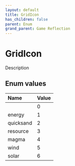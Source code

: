 ```yaml
---
layout: default
title: GridIcon
has_children: false
parent: Enum
grand_parent: Game Reflection
---
```

# GridIcon
Description 

## Enum values
| Name | Value |
|:-------------|:--------------|
|  | 0 |
| energy | 1 |
| quicksand | 2 |
| resource | 3 |
| magma | 4 |
| wind | 5 |
| solar | 6 |
